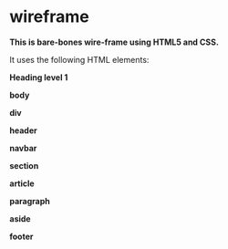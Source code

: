 # wireframe
**This is bare-bones wire-frame using HTML5 and CSS.**

It uses the following HTML elements:

**Heading level 1**

  
**body**
  
**div**
   
**header**
    
**navbar**
  
**section**
    
 **article**
   
 **paragraph**
    
 **aside**
    
 **footer**
    
